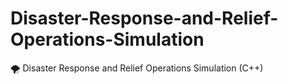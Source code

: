 # Disaster-Response-and-Relief-Operations-Simulation
🌪️ Disaster Response and Relief Operations Simulation (C++)
